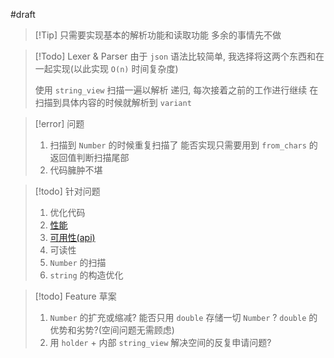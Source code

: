 #draft 

>[!Tip] 只需要实现基本的解析功能和读取功能
>多余的事情先不做


>[!Todo] Lexer & Parser
>由于 `json` 语法比较简单, 我选择将这两个东西和在一起实现(以此实现 `O(n)` 时间复杂度)
>
>使用 `string_view` 扫描一遍以解析
>递归, 每次接着之前的工作进行继续
>在扫描到具体内容的时候就解析到 `variant`

>[!error] 问题
>1. 扫描到 `Number` 的时候重复扫描了
>   能否实现只需要用到 `from_chars` 的返回值判断扫描尾部
>2. 代码臃肿不堪

>[!todo] 针对问题
>1. 优化代码
>	1. [性能](性能)
>	2. [可用性(api)](xjson/api.md)
>	3. 可读性
> 2. `Number` 的扫描
> 3. `string` 的构造优化



>[!todo] Feature 草案
>1. `Number` 的扩充或缩减?
>   能否只用 `double` 存储一切 `Number` ?
>   `double` 的优势和劣势?(空间问题无需顾虑)
>2. 用 `holder` + 内部 `string_view` 解决空间的反复申请问题?


